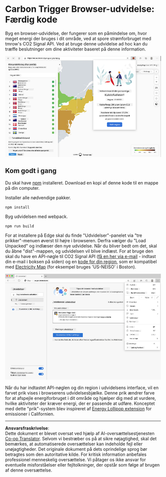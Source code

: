 <!--
CO_OP_TRANSLATOR_METADATA:
{
  "original_hash": "3f5e6821e0febccfc5d05e7c944d9e3d",
  "translation_date": "2025-08-26T22:51:18+00:00",
  "source_file": "5-browser-extension/solution/translation/README.ja.md",
  "language_code": "da"
}
-->
# Carbon Trigger Browser-udvidelse: Færdig kode

Byg en browser-udvidelse, der fungerer som en påmindelse om, hvor meget energi der bruges i dit område, ved at spore strømforbruget med tmrow's CO2 Signal API. Ved at bruge denne udvidelse ad hoc kan du træffe beslutninger om dine aktiviteter baseret på denne information.

![extension screenshot](../../../../../translated_images/extension-screenshot.0e7f5bfa110e92e3875e1bc9405edd45a3d2e02963e48900adb91926a62a5807.da.png)

## Kom godt i gang

Du skal have [npm](https://npmjs.com) installeret. Download en kopi af denne kode til en mappe på din computer.

Installer alle nødvendige pakker.

```
npm install
```

Byg udvidelsen med webpack.

```
npm run build
```

For at installere på Edge skal du finde "Udvidelser"-panelet via "tre prikker"-menuen øverst til højre i browseren. Derfra vælger du "Load Unpacked" og indlæser den nye udvidelse. Når du bliver bedt om det, skal du åbne "dist"-mappen, og udvidelsen vil blive indlæst. For at bruge den skal du have en API-nøgle til CO2 Signal API ([få en her via e-mail](https://www.co2signal.com/) - indtast din e-mail i boksen på siden) og en [kode for din region](http://api.electricitymap.org/v3/zones), som er kompatibel med [Electricity Map](https://www.electricitymap.org/map) (for eksempel bruges 'US-NEISO' i Boston).

![installing](../../../../../translated_images/install-on-edge.78634f02842c48283726c531998679a6f03a45556b2ee99d8ff231fe41446324.da.png)

Når du har indtastet API-nøglen og din region i udvidelsens interface, vil en farvet prik vises i browserens udvidelsesbjælke. Denne prik ændrer farve for at afspejle energiforbruget i dit område og hjælper dig med at vurdere, hvilke aktiviteter der kræver energi, der er passende at udføre. Konceptet med dette "prik"-system blev inspireret af [Energy Lollipop extension](https://energylollipop.com/) for emissioner i Californien.

---

**Ansvarsfraskrivelse**:  
Dette dokument er blevet oversat ved hjælp af AI-oversættelsestjenesten [Co-op Translator](https://github.com/Azure/co-op-translator). Selvom vi bestræber os på at sikre nøjagtighed, skal det bemærkes, at automatiserede oversættelser kan indeholde fejl eller unøjagtigheder. Det originale dokument på dets oprindelige sprog bør betragtes som den autoritative kilde. For kritisk information anbefales professionel menneskelig oversættelse. Vi påtager os ikke ansvar for eventuelle misforståelser eller fejltolkninger, der opstår som følge af brugen af denne oversættelse.
